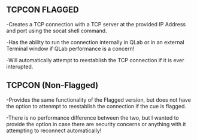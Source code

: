 ## TCPCON FLAGGED
-Creates a TCP connection with a TCP server at the provided IP Address and port using the socat shell command.

-Has the ability to run the connection internally in QLab or in an external Terminal window if QLab performance is a concern!

-Will automatically attempt to reestablish the TCP connection if it is ever interupted.

## TCPCON (Non-Flagged)
-Provides the same functionality of the Flagged version, but does not have the option to attenmpt to reestablish the connection if the cue is flagged.

-There is no performance difference between the two, but I wanted to provide the option in case there are security concerns or anything with it attempting to reconnect automatically!
